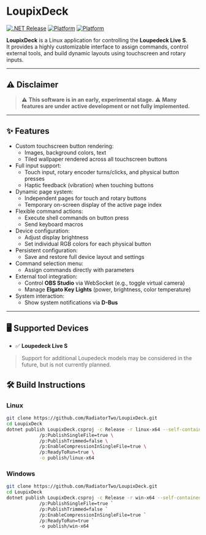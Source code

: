 # LoupixDeck

[![.NET Release](https://github.com/RadiatorTwo/LoupixDeck/actions/workflows/release.yml/badge.svg)](https://github.com/RadiatorTwo/LoupixDeck/actions/workflows/release.yml)
[![Platform](https://img.shields.io/badge/platform-linux-blue)](https://github.com/RadiatorTwo/LoupixDeck)
[![Platform](https://img.shields.io/badge/platform-windows-blue)](https://github.com/RadiatorTwo/LoupixDeck)

**LoupixDeck** is a Linux application for controlling the **Loupedeck Live S**.  
It provides a highly customizable interface to assign commands, control external tools, and build dynamic layouts using touchscreen and rotary inputs.

---

## ⚠️ Disclaimer

> ⚠️ **This software is in an early, experimental stage.**
> ⚠️ **Many features are under active development or not fully implemented.**

---

## ✨ Features

- Custom touchscreen button rendering:
  - Images, background colors, text
  - Tiled wallpaper rendered across all touchscreen buttons
- Full input support:
  - Touch input, rotary encoder turns/clicks, and physical button presses
  - Haptic feedback (vibration) when touching buttons
- Dynamic page system:
  - Independent pages for touch and rotary buttons
  - Temporary on-screen display of the active page index
- Flexible command actions:
  - Execute shell commands on button press
  - Send keyboard macros
- Device configuration:
  - Adjust display brightness
  - Set individual RGB colors for each physical button
- Persistent configuration:
  - Save and restore full device layout and settings
- Command selection menu:
  - Assign commands directly with parameters
- External tool integration:
  - Control **OBS Studio** via WebSocket (e.g., toggle virtual camera)
  - Manage **Elgato Key Lights** (power, brightness, color temperature)
- System interaction:
  - Show system notifications via **D-Bus**

---

## 🖥️ Supported Devices

- ✅ **Loupedeck Live S**

> Support for additional Loupedeck models may be considered in the future, but is not currently planned.

## 🛠️ Build Instructions

### Linux

```bash
git clone https://github.com/RadiatorTwo/LoupixDeck.git
cd LoupixDeck
dotnet publish LoupixDeck.csproj -c Release -r linux-x64 --self-contained true \
            /p:PublishSingleFile=true \
            /p:PublishTrimmed=false \
            /p:EnableCompressionInSingleFile=true \
            /p:ReadyToRun=true \
            -o publish/linux-x64
```

### Windows

```bash
git clone https://github.com/RadiatorTwo/LoupixDeck.git
cd LoupixDeck
dotnet publish LoupixDeck.csproj -c Release -r win-x64 --self-contained true `
            /p:PublishSingleFile=true `
            /p:PublishTrimmed=false `
            /p:EnableCompressionInSingleFile=true `
            /p:ReadyToRun=true `
            -o publish/win-x64
```
